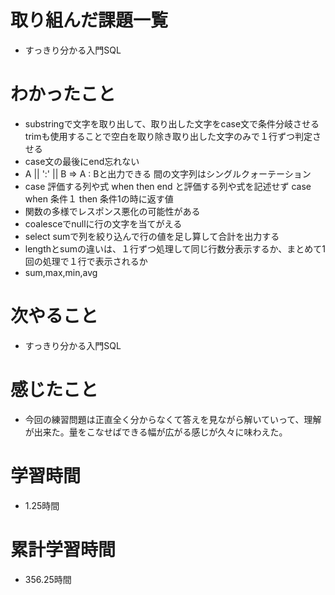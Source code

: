 # 取り組んだ課題一覧
- すっきり分かる入門SQL

# わかったこと
- substringで文字を取り出して、取り出した文字をcase文で条件分岐させる trimも使用することで空白を取り除き取り出した文字のみで１行ずつ判定させる
- case文の最後にend忘れない
- A || ':' || B => A : Bと出力できる 間の文字列はシングルクォーテーション
- case 評価する列や式 when then end と評価する列や式を記述せず case when 条件１ then 条件1の時に返す値
- 関数の多様でレスポンス悪化の可能性がある
- coalesceでnullに行の文字を当てがえる
- select sumで列を絞り込んで行の値を足し算して合計を出力する
- lengthとsumの違いは、１行ずつ処理して同じ行数分表示するか、まとめて1回の処理で１行で表示されるか
- sum,max,min,avg

# 次やること
- すっきり分かる入門SQL

# 感じたこと
- 今回の練習問題は正直全く分からなくて答えを見ながら解いていって、理解が出来た。量をこなせばできる幅が広がる感じが久々に味わえた。

# 学習時間
- 1.25時間

# 累計学習時間
- 356.25時間
